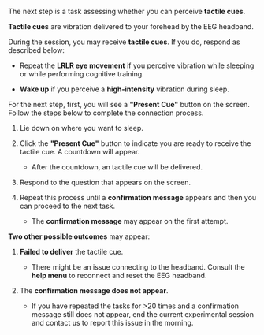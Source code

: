 The next step is a task assessing whether you can perceive **tactile cues**.

**Tactile cues** are vibration delivered to your forehead by the EEG headband.

During the session, you may receive **tactile cues**. If you do, respond as described below:

- Repeat the **LRLR eye movement** if you perceive vibration while sleeping or while performing cognitive training.

- **Wake up** if you perceive a **high-intensity** vibration during sleep.

For the next step, first, you will see a **"Present Cue"** button on the screen. Follow the steps below to complete the connection process.

1. Lie down on where you want to sleep.

2. Click the **"Present Cue"** button to indicate you are ready to receive the tactile cue. A countdown will appear.

   - After the countdown, an tactile cue will be delivered. 

3. Respond to the question that appears on the screen.

4. Repeat this process until a **confirmation message** appears and then you can proceed to the next task.

   - The **confirmation message** may appear on the first attempt.  

**Two other possible outcomes** may appear:  

1. **Failed to deliver** the tactile cue.

   - There might be an issue connecting to the headband. Consult the **help menu** to reconnect and reset the EEG headband.

2. The **confirmation message does not appear**.

   - If you have repeated the tasks for >20 times and a confirmation message still does not appear, end the current experimental session and contact us to report this issue in the morning.